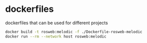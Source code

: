 # dockerfiles

dockerfiles that can be used for different projects

```bash
docker build -t rosweb:melodic -f ./Dockerfile-rosweb-melodic
docker run --rm --network host rosweb:melodic
```